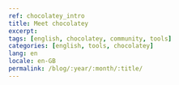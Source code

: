 ```yaml
---
ref: chocolatey_intro
title: Meet chocolatey
excerpt: 
tags: [english, chocolatey, community, tools]
categories: [english, tools, chocolatey]
lang: en
locale: en-GB
permalink: /blog/:year/:month/:title/
---
```


